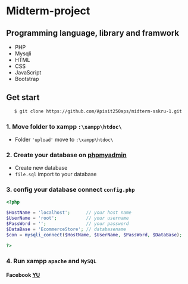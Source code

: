 # Midterm-project

## Programming language, library and framwork
- PHP
- Mysqli
- HTML
- CSS 
- JavaScript
- Bootstrap

## Get start

```bash
   $ git clone https://github.com/Apisit250aps/midterm-sskru-1.git 
```

### 1. Move folder to xampp  ``` :\xampp\htdoc\ ```
   - Folder ``` 'upload' ``` move to  ``` :\xampp\htdoc\ ```

### 2. Create your database on [phpmyadmin](http://localhost/phpmyadmin/)
   - Create new database
   - `file.sql` import to your database

### 3. config your database connect `config.php`
```php
<?php 

$HostName = 'localhost';      // your host name
$UserName = 'root';           // your username
$PassWord = '';               // your password
$DataBase = 'EcommerceStore'; // databasename 
$con = mysqli_connect($HostName, $UserName, $PassWord, $DataBase);

?>
```

### 4. Run xampp `apache` and  `MySQL`

#### Facebook [YU](https://web.facebook.com/me/)

